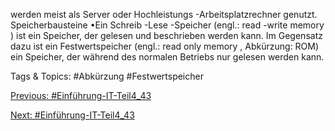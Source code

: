 werden meist als Server oder Hochleistungs -Arbeitsplatzrechner genutzt. Speicherbausteine
•Ein Schreib -Lese -Speicher (engl.: read -write memory ) ist ein Speicher, der gelesen und 
beschrieben werden kann. Im Gegensatz dazu ist ein Festwertspeicher (engl.: read only
memory , Abkürzung: ROM) ein Speicher, der während des normalen Betriebs nur gelesen 
werden kann.

   Tags & Topics:
   #Abkürzung
   #Festwertspeicher

[Previous: #Einführung-IT-Teil4_43](Einführung-IT-Teil4_43.md)

[Next: #Einführung-IT-Teil4_43](Einführung-IT-Teil4_43.md)
